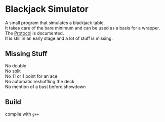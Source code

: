 # Blackjack Simulator
A small program that simulates a blackjack table.  
It takes care of the bare minimum and can be used as a basis for a wrapper.  
The [Protocol](Protocol.md) is documented.  
It is still in an early stage and a lot of stuff is missing.  

## Missing Stuff
No double  
No split  
No 11 or 1 point for an ace  
No automatic reshuffling the deck  
No mention of a bust before showdown  

## Build
compile with `g++`  

